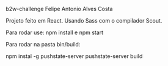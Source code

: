 b2w-challenge Felipe Antonio Alves Costa

Projeto feito em React.
Usando Sass com o compilador Scout.

Para rodar use:
npm install e npm start

Para rodar na pasta bin/build: 

npm instal -g pushstate-server
pushstate-server build


